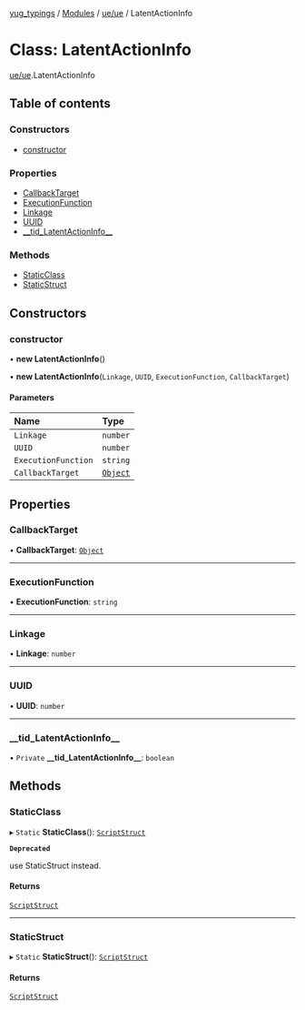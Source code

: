 [yug_typings](../README.md) / [Modules](../modules.md) / [ue/ue](../modules/ue_ue.md) / LatentActionInfo

# Class: LatentActionInfo

[ue/ue](../modules/ue_ue.md).LatentActionInfo

## Table of contents

### Constructors

- [constructor](ue_ue.LatentActionInfo.md#constructor)

### Properties

- [CallbackTarget](ue_ue.LatentActionInfo.md#callbacktarget)
- [ExecutionFunction](ue_ue.LatentActionInfo.md#executionfunction)
- [Linkage](ue_ue.LatentActionInfo.md#linkage)
- [UUID](ue_ue.LatentActionInfo.md#uuid)
- [\_\_tid\_LatentActionInfo\_\_](ue_ue.LatentActionInfo.md#__tid_latentactioninfo__)

### Methods

- [StaticClass](ue_ue.LatentActionInfo.md#staticclass)
- [StaticStruct](ue_ue.LatentActionInfo.md#staticstruct)

## Constructors

### constructor

• **new LatentActionInfo**()

• **new LatentActionInfo**(`Linkage`, `UUID`, `ExecutionFunction`, `CallbackTarget`)

#### Parameters

| Name | Type |
| :------ | :------ |
| `Linkage` | `number` |
| `UUID` | `number` |
| `ExecutionFunction` | `string` |
| `CallbackTarget` | [`Object`](ue_ue.Object.md) |

## Properties

### CallbackTarget

• **CallbackTarget**: [`Object`](ue_ue.Object.md)

___

### ExecutionFunction

• **ExecutionFunction**: `string`

___

### Linkage

• **Linkage**: `number`

___

### UUID

• **UUID**: `number`

___

### \_\_tid\_LatentActionInfo\_\_

• `Private` **\_\_tid\_LatentActionInfo\_\_**: `boolean`

## Methods

### StaticClass

▸ `Static` **StaticClass**(): [`ScriptStruct`](ue_ue.ScriptStruct.md)

**`Deprecated`**

use StaticStruct instead.

#### Returns

[`ScriptStruct`](ue_ue.ScriptStruct.md)

___

### StaticStruct

▸ `Static` **StaticStruct**(): [`ScriptStruct`](ue_ue.ScriptStruct.md)

#### Returns

[`ScriptStruct`](ue_ue.ScriptStruct.md)
